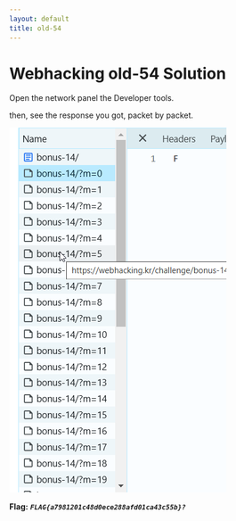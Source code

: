 ```yaml
---
layout: default
title: old-54
---
```


# Webhacking old-54 Solution

Open the network panel the Developer tools.

then, see the response you got, packet by packet.

![alt text](./images/old-54.png)

**Flag:** ***`FLAG{a7981201c48d0ece288afd01ca43c55b}?`*** 

